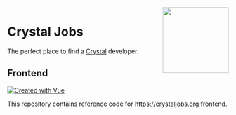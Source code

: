 <img align="right" width="150" height="150" src="https://avatars0.githubusercontent.com/u/42606971?s=150&v=4">

# Crystal Jobs

The perfect place to find a [Crystal](https://crystal-lang.org/) developer.

## Frontend

[![Created with Vue](https://img.shields.io/badge/created%20with-vue-45b883.svg?style=flat-square)](https://vuejs.org/)

This repository contains reference code for https://crystaljobs.org frontend.
